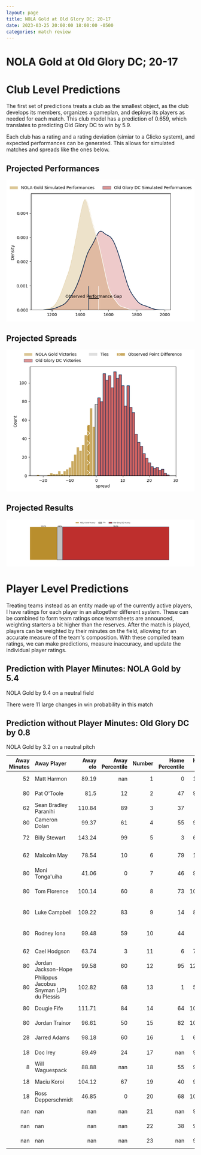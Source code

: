 ```yaml
---  
layout: page  
title: NOLA Gold at Old Glory DC; 20-17  
date: 2023-03-25 20:00:00 18:00:00 -0500  
categories: match review  
---
```

# NOLA Gold at Old Glory DC; 20-17

# Club Level Predictions


The first set of predictions treats a club as the smallest object, as the club develops its members, organizes a gameplan, and deploys its players as needed for each match. This club model has a prediction of 0.659, which translates to predicting Old Glory DC to win by 5.9.

Each club has a rating and a rating deviation (simiar to a Glicko system), and expected performances can be generated. This allows for simulated matches and spreads like the ones below.
## Projected Performances


![Projected Performances](plots/performances_2023-03-25-OldGloryDC-NOLAGold.png)
## Projected Spreads


![Projected Spreads](plots/spreads_2023-03-25-OldGloryDC-NOLAGold.png)
## Projected Results


![Projected Results](plots/resultbar_2023-03-25-OldGloryDC-NOLAGold.png)
# Player Level Predictions


Treating teams instead as an entity made up of the currently active players, I have ratings for each player in an altogether different system. These can be combined to form team ratings once teamsheets are announced, weighting starters a bit higher than the reserves. After the match is played, players can be weighted by their minutes on the field, allowing for an accurate measure of the team's composition. With these compiled team ratings, we can make predictions, measure inaccuracy, and update the individual player ratings.
## Prediction with Player Minutes: NOLA Gold by 5.4


NOLA Gold by 9.4 on a neutral field

There were 11 large changes in win probability in this match
## Prediction without Player Minutes: Old Glory DC by 0.8


NOLA Gold by 3.2 on a neutral pitch



|   Away Minutes | Away Player                              |   Away elo |   Away Percentile |   Number |   Home Percentile |   Home elo | Home Player              |   Home Minutes |
|---------------:|:-----------------------------------------|-----------:|------------------:|---------:|------------------:|-----------:|:-------------------------|---------------:|
|             52 | Matt Harmon                              |      89.19 |               nan |        1 |                 0 |      16.76 | Jack Iscaro              |             72 |
|             80 | Pat O'Toole                              |      81.5  |                12 |        2 |                47 |      94.17 | Nic Souchon              |             45 |
|             62 | Sean Bradley Paranihi                    |     110.84 |                89 |        3 |                37 |      92    | Ramiro Herrera           |             49 |
|             80 | Cameron Dolan                            |      99.37 |                61 |        4 |                55 |      97.43 | Colin Grosse             |             78 |
|             72 | Billy Stewart                            |     143.24 |                99 |        5 |                 3 |      63.62 | Tevita Naqali            |             80 |
|             62 | Malcolm May                              |      78.54 |                10 |        6 |                79 |     107.6  | Lautaro Ezequiel Bavaro  |             80 |
|             80 | Moni Tonga'uiha                          |      41.06 |                 0 |        7 |                46 |      94.23 | Brady Daniel             |             55 |
|             80 | Tom Florence                             |     100.14 |                60 |        8 |                73 |     105.26 | Jamason Fa'anana Schultz |             80 |
|             80 | Luke Campbell                            |     109.22 |                83 |        9 |                14 |      81.88 | Danny Joseph Tusitala    |             78 |
|             80 | Rodney Iona                              |      99.48 |                59 |       10 |                44 |      94.4  | Joaquin Diaz Bonilla     |             80 |
|             62 | Cael Hodgson                             |      63.74 |                 3 |       11 |                 6 |      73.45 | Owen Sheehy              |             65 |
|             80 | Jordan Jackson-Hope                      |      99.58 |                60 |       12 |                95 |     126.14 | Fermin Martinez          |             80 |
|             80 | Philippus Jacobus Snyman (JP) du Plessis |     102.82 |                68 |       13 |                 1 |      52.88 | William Talataina-Mu     |             72 |
|             80 | Dougie Fife                              |     111.71 |                84 |       14 |                64 |     100.28 | Marcos Young             |             80 |
|             80 | Jordan Trainor                           |      96.61 |                50 |       15 |                82 |     109.72 | Mike Dabulas             |             80 |
|             28 | Jarred Adams                             |      98.18 |                60 |       16 |                 1 |      60.87 | Quentin Newcomer         |              8 |
|             18 | Doc Irey                                 |      89.49 |                24 |       17 |               nan |      95.31 | Facundo Gattas           |             35 |
|              8 | Will Waguespack                          |      88.88 |               nan |       18 |                55 |      98.22 | Kyle Stewart             |             31 |
|             18 | Maciu Koroi                              |     104.12 |                67 |       19 |                40 |      93.69 | Fintan Coleman           |              2 |
|             18 | Ross Depperschmidt                       |      46.85 |                 0 |       20 |                68 |     103.28 | Alejandro Daireaux       |             25 |
|            nan | nan                                      |     nan    |               nan |       21 |               nan |      90.84 | John LeFevre             |              2 |
|            nan | nan                                      |     nan    |               nan |       22 |                38 |      93.54 | Thretton Palamo          |             15 |
|            nan | nan                                      |     nan    |               nan |       23 |               nan |      93.99 | Gradyn Bowd              |              8 |

